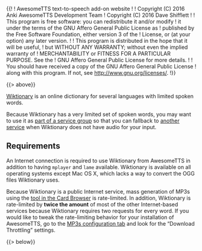 {{!
  ! AwesomeTTS text-to-speech add-on website
  !
  ! Copyright (C) 2016       Anki AwesomeTTS Development Team
  ! Copyright (C) 2016       Dave Shifflett
  !
  ! This program is free software: you can redistribute it and/or modify
  ! it under the terms of the GNU Affero General Public License as
  ! published by the Free Software Foundation, either version 3 of the
  ! License, or (at your option) any later version.
  !
  ! This program is distributed in the hope that it will be useful,
  ! but WITHOUT ANY WARRANTY; without even the implied warranty of
  ! MERCHANTABILITY or FITNESS FOR A PARTICULAR PURPOSE.  See the
  ! GNU Affero General Public License for more details.
  !
  ! You should have received a copy of the GNU Affero General Public License
  ! along with this program.  If not, see <http://www.gnu.org/licenses/>.
  !}}

{{> above}}

<p><a href="http://www.wiktionary.org" rel="external noreferrer">Wiktionary</a>
  is an online dictionary for several languages with limited spoken words.</p>

<p>Because Wiktionary has a very limited set of spoken words, you may want to
  use it as <a href="/usage/groups">part of a service group</a> so that you can
  fallback to <a href="/services" rel="parent">another service</a> when
  Wiktionary does not have audio for your input.</p>

<h2>Requirements</h2>

<p>An Internet connection is required to use Wiktionary from AwesomeTTS in
  addition to having <code>mplayer</code> and <code>lame</code> available.
  Wiktionary is available on all operating systems except Mac OS X, which
  lacks a way to convert the OGG files Wiktionary uses.</p>

<p>Because Wiktionary is a public Internet service, mass generation of MP3s
  using the <a href="/usage/browser">tool in the Card Browser</a> is
  rate-limited. In addition, Wiktionary is rate-limited by <strong>twice the
  amount</strong> of most of the other Internet-based services because
  Wiktionary requires two requests for every word. If you would like to tweak
  the rate-limiting behavior for your installation of AwesomeTTS, go to the
  <a href="/config/mp3s">MP3s configuration tab</a> and look for the
  &ldquo;Download Throttling&rdquo; settings.</p>

{{> below}}

